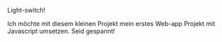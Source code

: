 Light-switch!

Ich möchte mit diesem kleinen Projekt mein erstes Web-app Projekt mit Javascript umsetzen. Seid gespannt!
